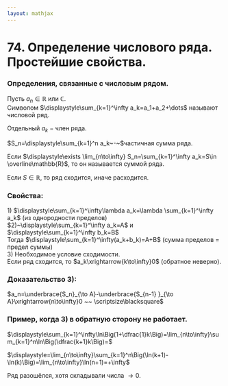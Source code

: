 ```yaml
---  
layout: mathjax  
---  
```

  
# 74. Определение числового ряда. Простейшие свойства.  
  
### Определения, связанные с числовым рядом.  
Пусть $a_n\in \mathbb{R}$ или $\mathbb{C}$.  
Символом $\displaystyle\sum_{k=1}^\infty a_k=a_1+a_2+\dots$ называют числовой ряд.  
  
Отдельный $a_k~-~$член ряда.  
  
$S_n=\displaystyle\sum_{k=1}^n a_k~-~$частичная сумма ряда.  
  
Если $\displaystyle\exists \lim_{n\to\infty} S_n=\sum_{k=1}^\infty a_k=S\in \overline\mathbb{R}$, то он называется суммой ряда.  
  
Если $S\in\mathbb{R}$, то ряд сходится, иначе расходится.  
  
### Свойства:  
$1)$ $\displaystyle\sum_{k=1}^\infty\lambda a_k=\lambda \sum_{k=1}^\infty a_k$ (из однородности пределов)  
$2)~\displaystyle\sum_{k=1}^\infty a_k=A$ и $\displaystyle\sum_{k=1}^\infty b_k=B$  
Тогда $\displaystyle\sum_{k=1}^\infty(a_k+b_k)=A+B$ (сумма пределов $=$ предел суммы)  
$3)$ Необходимое условие сходимости.  
Если ряд сходится, то $a_k\xrightarrow{k\to\infty}0$ (обратное неверно).  
  
### Доказательство $3)$:  
$a_n=\underbrace{S_n}_{\to A}-\underbrace{S_{n-1} }_{\to A}\xrightarrow{n\to\infty}0 ~~ \scriptsize\blacksquare$  
  
### Пример, когда $3)$ в обратную сторону не работает.  
$\displaystyle\sum_{k=1}^\infty\ln\Big(1+\dfrac{1}k\Big)=\lim_{n\to\infty}\sum_{k=1}^n\ln\Big(\dfrac{k+1}k\Big)=$  
  
$\displaystyle=\lim_{n\to\infty}\sum_{k=1}^n\Big(\ln(k+1)-\ln(k)\Big)=\lim_{n\to\infty}\ln(n+1)=+\infty$  
  
Ряд разошёлся, хотя складывали числа $\to0$.  
